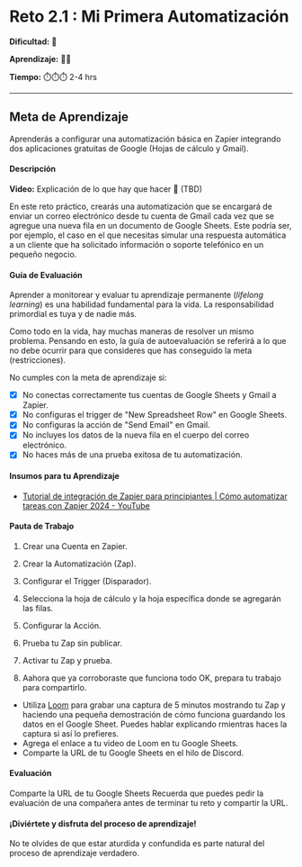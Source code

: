 # Reto 2.1 : Mi Primera Automatización

**Dificultad:** 🌻 

**Aprendizaje:** 🍯🍯 

**Tiempo:** ⏱️⏱️⏱️ 2-4 hrs



---

## Meta de Aprendizaje

Aprenderás a configurar una automatización básica en Zapier integrando dos aplicaciones gratuitas de Google (Hojas de cálculo y Gmail).

#### Descripción

**Video:** Explicación de lo que hay que hacer 🌟 (TBD)

En este reto práctico, crearás una automatización que se encargará de enviar un correo electrónico desde tu cuenta de Gmail cada vez que se agregue una nueva fila en un documento de Google Sheets. Este podría ser, por ejemplo, el caso en el que necesitas simular una respuesta automática a un cliente que ha solicitado información o soporte telefónico en un pequeño negocio.

#### Guía de Evaluación

Aprender a monitorear y evaluar tu aprendizaje permanente (*lifelong learning*) es una habilidad fundamental para la vida. La responsabilidad primordial es tuya y de nadie más.

Como todo en la vida, hay muchas maneras de resolver un mismo problema. Pensando en esto, la guía de autoevaluación se referirá a lo que no debe ocurrir para que consideres que has conseguido la meta (restricciones).

No cumples con la meta de aprendizaje si:

- [x] No conectas correctamente tus cuentas de Google Sheets y Gmail a Zapier.
- [x] No configuras el trigger de "New Spreadsheet Row" en Google Sheets.
- [x] No configuras la acción de "Send Email" en Gmail.
- [x] No incluyes los datos de la nueva fila en el cuerpo del correo electrónico.
- [x] No haces más de una prueba exitosa de tu automatización.

#### Insumos para tu Aprendizaje

- [Tutorial de integración de Zapier para principiantes | Cómo automatizar tareas con Zapier 2024 - YouTube](https://www.youtube.com/watch?v=5ZnL0XxQeM0)

#### Pauta de Trabajo

1. Crear una Cuenta en Zapier.

2. Crear la Automatización (Zap).

3. Configurar el Trigger (Disparador).

4. Selecciona la hoja de cálculo y la hoja específica donde se agregarán las filas.

5. Configurar la Acción.

6. Prueba tu Zap sin publicar.

7. Activar tu Zap y prueba.

8. Aahora que ya corroboraste que funciona todo OK, prepara tu trabajo para compartirlo.
  - Utiliza [Loom](https://www.loom.com/) para grabar una captura de 5 minutos mostrando tu Zap y haciendo una pequeña demostración de cómo funciona guardando los datos en el Google Sheet. Puedes hablar explicando rmientras haces la captura si así lo prefieres.
  - Agrega el enlace a tu video de Loom en tu Google Sheets.
  - Comparte la URL de tu Google Sheets en el hilo de Discord.

#### Evaluación

Comparte la URL de tu Google Sheets
Recuerda que puedes pedir la evaluación de una compañera antes de terminar tu reto y compartir la URL.


#### ¡Diviértete y disfruta del proceso de aprendizaje!

No te olvides de que estar aturdida y  confundida es parte natural del proceso de aprendizaje verdadero.
